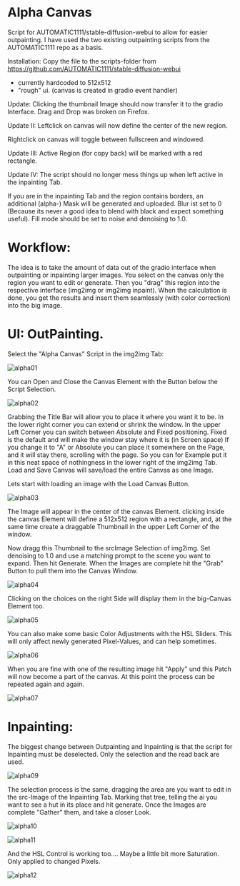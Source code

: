 Alpha Canvas
===============================
Script for AUTOMATIC1111/stable-diffusion-webui to allow for easier outpainting.
I have used the two existing outpainting scripts from the AUTOMATIC1111 repo as a basis.

Installation:
Copy the file to the scripts-folder from https://github.com/AUTOMATIC1111/stable-diffusion-webui

- currently hardcoded to 512x512
- "rough" ui. (canvas is created in gradio event handler)


Update: 
Clicking the thumbnail Image should now transfer it to the gradio Interface. Drag and Drop was broken on Firefox.

Update II:
Leftclick on canvas will now define the center of the new region.

Rightclick on canvas will toggle between fullscreen and windowed.

Update III:
Active Region (for copy back) will be marked with a red rectangle.

Update IV:
The script should no longer mess things up when left active in the inpainting Tab.

If you are in the inpainting Tab and the region contains borders, an additional (alpha-) Mask will be generated and uploaded. Blur ist set to 0 (Because its never a good idea to blend with black and expect something useful). Fill mode should be set to noise and denoising to 1.0.

Workflow:  
=========
The idea is to take the amount of data out of the gradio interface when outpainting or inpainting larger images. You select on the canvas only the region you want to edit or generate. Then you "drag" this region into the respective interface (img2img or img2img inpaint). When the calculation is done, you get the results and insert them seamlessly (with color correction) into the big image.

UI:  OutPainting.
======
Select the "Alpha Canvas" Script in the img2img Tab:

![alpha01](https://user-images.githubusercontent.com/86352149/198781565-d30e8b66-9b6f-49bc-b354-d33a4bf4f5e7.jpg)

You can Open and Close the Canvas Element with the Button below the Script Selection.

![alpha02](https://user-images.githubusercontent.com/86352149/198782179-33008d47-c38d-4fc5-9005-f621d4c88051.jpg)

Grabbing the Title Bar will allow you to place it where you want it to be.
In the lower right corner you can extend or shrink the window.
In the upper Left Corner you can switch between Absolute and Fixed positioning. Fixed is the default and will make the window stay where it is (in Screen space)
If you change it to "A" or Absolute you can place it somewhere on the Page, and it will stay there, scrolling with the page. So you can for Example put it in this neat space of nothingness in the lower right of the img2img Tab.
Load and Save Canvas will save/load the entire Canvas as one Image.

Lets start with loading an image with the Load Canvas Button.

![alpha03](https://user-images.githubusercontent.com/86352149/198783348-65915d71-1ca7-41d7-8263-12dd0571192a.jpg)

The Image will appear in the center of the canvas Element. clicking inside the canvas Element will define a 512x512 region with a rectangle, and, at the same time create a draggable Thumbnail in the upper Left Corner of the window.

Now dragg this Thumbnail to the srcImage Selection of img2img. Set denoising to 1.0 and use a matching prompt to the scene you want to expand. Then hit Generate. When the Images are complete hit the "Grab" Button to pull them into the Canvas Window.

![alpha04](https://user-images.githubusercontent.com/86352149/198785744-9136571c-88fd-4c8c-8abd-b471b4e90244.jpg)

Clicking on the choices on the right Side will display them in the big-Canvas Element too.

![alpha05](https://user-images.githubusercontent.com/86352149/198786131-24602cef-5e49-4912-a6e5-346cf5e412b1.jpg)

You can also make some basic Color Adjustments with the HSL Sliders. This will only affect newly generated Pixel-Values, and can help sometimes.

![alpha06](https://user-images.githubusercontent.com/86352149/198787115-65f5dc6d-1082-4f57-955e-f758def862d6.jpg)

When you are fine with one of the resulting image hit "Apply" und this Patch will now become a part of the canvas. 
At this point the process can be repeated again and again.

![alpha07](https://user-images.githubusercontent.com/86352149/198788069-692a1722-8389-4bf8-867b-9df73fceabe9.jpg)

Inpainting:
======
The biggest change between Outpainting and Inpainting is that the script for Inpainting must be deselected. Only the selection and the read back are used.

![alpha09](https://user-images.githubusercontent.com/86352149/198789363-049795a8-629a-4fdc-b750-6ffd23a1d030.jpg)

The selection process is the same, dragging the area are you want to edit in the src-Image of the Inpainting Tab.
Marking that tree, telling the ai you want to see a hut in its place and hit generate. Once the Images are complete "Gather" them, and take a closer Look.


![alpha10](https://user-images.githubusercontent.com/86352149/198790658-d931ed94-3f85-48b3-9884-49f9bc0e174f.jpg)

![alpha11](https://user-images.githubusercontent.com/86352149/198790729-f57efe5f-c429-4cc1-acb5-18ea3f6fd8cf.jpg)

And the HSL Control is working too.... Maybe a little bit more Saturation. Only applied to changed Pixels.

![alpha12](https://user-images.githubusercontent.com/86352149/198791127-847f7e7a-536a-4f62-b193-64413fce9439.jpg)

